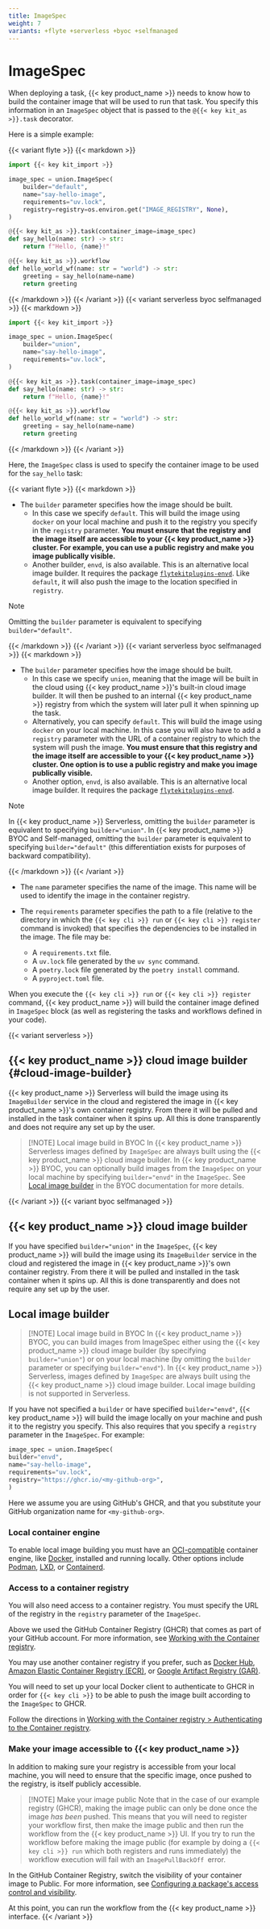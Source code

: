 ```yaml
---
title: ImageSpec
weight: 7
variants: +flyte +serverless +byoc +selfmanaged
---
```


# ImageSpec

When deploying a task, {{< key product_name >}} needs to know how to build the container image that will be used to run that task.
You specify this information in an `ImageSpec` object that is passed to the `@{{< key kit_as >}}.task` decorator.

Here is a simple example:

{{< variant flyte >}}
{{< markdown >}}

```python
import {{< key kit_import >}}

image_spec = union.ImageSpec(
    builder="default",
    name="say-hello-image",
    requirements="uv.lock",
    registry=registry=os.environ.get("IMAGE_REGISTRY", None),
)

@{{< key kit_as >}}.task(container_image=image_spec)
def say_hello(name: str) -> str:
    return f"Hello, {name}!"

@{{< key kit_as >}}.workflow
def hello_world_wf(name: str = "world") -> str:
    greeting = say_hello(name=name)
    return greeting
```

{{< /markdown >}}
{{< /variant >}}
{{< variant serverless byoc selfmanaged >}}
{{< markdown >}}

```python
import {{< key kit_import >}}

image_spec = union.ImageSpec(
    builder="union",
    name="say-hello-image",
    requirements="uv.lock",
)

@{{< key kit_as >}}.task(container_image=image_spec)
def say_hello(name: str) -> str:
    return f"Hello, {name}!"

@{{< key kit_as >}}.workflow
def hello_world_wf(name: str = "world") -> str:
    greeting = say_hello(name=name)
    return greeting
```

{{< /markdown >}}
{{< /variant >}}

Here, the `ImageSpec` class is used to specify the container image to be used for the `say_hello` task:

{{< variant flyte >}}
{{< markdown >}}

* The `builder` parameter specifies how the image should be built.
  * In this case we specify `default`. This will build the image using `docker` on your local machine and push it to the registry you specify in the `registry` parameter.
    **You must ensure that the registry and the image itself are accessible to your {{< key product_name >}} cluster. For example, you can use a public registry and make you image publically visible.**
  * Another builder, `envd`, is also available. This is an alternative local image builder.
    It requires the package [`flytekitplugins-envd`](https://pypi.org/project/flytekitplugins-envd/).
    Like `default`, it will also push the image to the location specified in `registry`.

> [!NOTE]
> Omitting the `builder` parameter is equivalent to specifying `builder="default"`.

{{< /markdown >}}
{{< /variant >}}
{{< variant serverless byoc selfmanaged >}}
{{< markdown >}}

* The `builder` parameter specifies how the image should be built.
  * In this case we specify `union`, meaning that the image will be built in the cloud using {{< key product_name >}}'s built-in cloud image builder.
    It will then be pushed to an internal {{< key product_name >}} registry from which the system will later pull it when spinning up the task.
  * Alternatively, you can specify `default`. This will build the image using `docker` on your local machine.
    In this case you will also have to add a `registry` parameter with the URL of a container registry to which the system will push the image.
    **You must ensure that this registry and the image itself are accessible to your {{< key product_name >}} cluster. One option is to use a public registry and make you image publically visible.**
  * Another option, `envd`, is also available. This is an alternative local image builder.
    It requires the package [`flytekitplugins-envd`](https://pypi.org/project/flytekitplugins-envd/).

> [!NOTE]
> In {{< key product_name >}} Serverless, omitting the `builder` parameter is equivalent to specifying `builder="union"`.
> In {{< key product_name >}} BYOC and Self-managed, omitting the `builder` parameter is equivalent to specifying `builder="default"`
> (this differentiation exists for purposes of backward compatibility).

{{< /markdown >}}
{{< /variant >}}

* The `name` parameter specifies the name of the image. This name will be used to identify the image in the container registry.

* The `requirements` parameter specifies the path to a file (relative to the directory in which the `{{< key cli >}} run` or `{{< key cli >}} register` command is invoked) that specifies the dependencies to be installed in the image.
  The file may be:
  * A `requirements.txt` file.
  * A `uv.lock` file generated by the `uv sync` command.
  * A `poetry.lock` file generated by the `poetry install` command.
  * A `pyproject.toml` file.









When you execute the `{{< key cli >}} run` or `{{< key cli >}} register` command, {{< key product_name >}} will build the container image defined in `ImageSpec` block
(as well as registering the tasks and workflows defined in your code).

{{< variant serverless >}}

## {{< key product_name >}} cloud image builder {#cloud-image-builder}

{{< key product_name >}} Serverless will build the image using its `ImageBuilder` service in the cloud
and registered the image in {{< key product_name >}}'s own container registry.
From there it will be pulled and installed in the task container when it spins up.
All this is done transparently and does not require any set up by the user.

> [!NOTE] Local image build in BYOC
> In {{< key product_name >}} Serverless images defined by `ImageSpec` are always built using the {{< key product_name >}} cloud image builder.
> In {{< key product_name >}} BYOC, you can optionally build images from the `ImageSpec` on your local machine by specifying `builder="envd"` in the `ImageSpec`.
> See [Local image builder](#local-image-builder) in the BYOC documentation for more details.

{{< /variant >}}
{{< variant byoc selfmanaged >}}

## {{< key product_name >}} cloud image builder

If you have specified `builder="union"` in the `ImageSpec`, {{< key product_name >}} will build the image using its `ImageBuilder` service in the cloud
and registered the image in {{< key product_name >}}'s own container registry. From there it will be pulled and installed in the task container when it spins up.
All this is done transparently and does not require any set up by the user.

## Local image builder

> [!NOTE] Local image build in BYOC
> In {{< key product_name >}} BYOC, you can build images from ImageSpec either using the {{< key product_name >}} cloud image builder (by specifying `builder="union"`) or on your local machine
> (by omitting the `builder` parameter or specifying `builder="envd"`).
> In {{< key product_name >}} Serverless, images defined by `ImageSpec` are always built using the {{< key product_name >}} cloud image builder.
> Local image building is not supported in Serverless.

If you have not specified a `builder` or have specified `builder="envd"`, {{< key product_name >}} will build the image locally on your machine and push it to the registry you specify.
This also requires that you specify a `registry` parameter in the `ImageSpec`.
For example:

```python
image_spec = union.ImageSpec(
builder="envd",
name="say-hello-image",
requirements="uv.lock",
registry="https://ghcr.io/<my-github-org>",
)
```

Here we assume you are using GitHub's GHCR, and that you substitute your GitHub organization name for `<my-github-org>`.

### Local container engine

To enable local image building you must have an [OCI-compatible](https://opencontainers.org/) container engine, like [Docker](https://docs.docker.com/get-docker/), installed and running locally.
Other options include [Podman](https://podman.io/), [LXD](https://linuxcontainers.org/lxd/introduction/), or [Containerd](https://containerd.io/).

### Access to a container registry

You will also need access to a container registry.
You must specify the URL of the registry in the `registry` parameter of the `ImageSpec`.

Above we used the GitHub Container Registry (GHCR) that comes as part of your GitHub account.
For more information, see [Working with the Container registry](https://docs.github.com/en/packages/working-with-a-github-packages-registry/working-with-the-container-registry).

You may use another container registry if you prefer,
such as [Docker Hub](https://hub.docker.com/),
[Amazon Elastic Container Registry (ECR)](../integrations/enabling-aws-resources/enabling-aws-ecr),
or [Google Artifact Registry (GAR)](../integrations/enabling-gcp-resources/enabling-google-artifact-registry).

You will need to set up your local Docker client to authenticate to GHCR in order for `{{< key cli >}}` to be able to push the image built according to the `ImageSpec` to GHCR.

Follow the directions in [Working with the Container registry > Authenticating to the Container registry](https://docs.github.com/en/packages/working-with-a-github-packages-registry/working-with-the-container-registry#authenticating-to-the-container-registry).

### Make your image accessible to {{< key product_name >}}

In addition to making sure your registry is accessible from your local machine, you will need to ensure that the specific image, once pushed to the registry, is itself publicly accessible.

> [!NOTE] Make your image public
> Note that in the case of our example registry (GHCR), making the image public can only be done once the image _has been_ pushed.
> This means that you will need to register your workflow first, then make the image public and then run the workflow from the {{< key product_name >}} UI.
> If you try to run the workflow before making the image public (for example by doing a `{{< key cli >}} run` which both registers and runs immediately)
> the workflow execution will fail with an `ImagePullBackOff `error.

In the GitHub Container Registry, switch the visibility of your container image to Public. For more information, see [Configuring a package's access control and visibility](https://docs.github.com/en/packages/learn-github-packages/configuring-a-packages-access-control-and-visibility#about-inheritance-of-access-permissions-and-visibility).

At this point, you can run the workflow from the {{< key product_name >}} interface.
{{< /variant >}}
